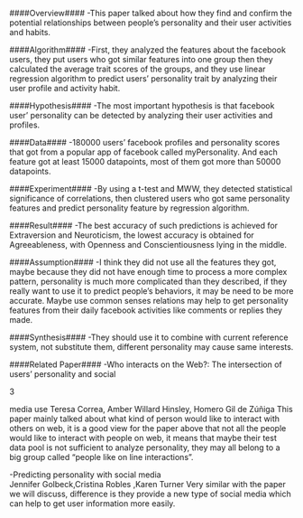 ####Overview####
-This paper talked about how they find and confirm the potential relationships between people’s personality and their user activities and habits.

####Algorithm####
-First, they analyzed the features about the facebook users, they put users who got similar features into one group then they calculated the average trait scores of the groups, and they use linear regression algorithm to predict users’ personality trait by analyzing their user profile and activity habit.

####Hypothesis####
-The most important hypothesis is that facebook user’ personality can be detected by analyzing their user activities and profiles.

####Data####
-180000 users’ facebook profiles and personality scores that got from a popular app of facebook called myPersonality. And each feature got at least 15000 datapoints, most of them got more than 50000 datapoints.

####Experiment####
-By using a t-test and MWW, they detected statistical significance of correlations, then clustered users who got same personality features and predict personality feature by regression algorithm.

####Result####
-The best accuracy of such predictions is achieved for Extraversion and Neuroticism, the lowest accuracy is obtained for Agreeableness, with Openness and Conscientiousness lying in the middle. 

####Assumption####
-I think they did not use all the features they got, maybe because they did not have enough time to process a more complex pattern, personality is much more complicated than they described, if they really want to use it to predict people’s behaviors, it may be need to be more accurate. Maybe use common senses relations may help to get personality features from their daily facebook activities like comments or replies they made.

####Synthesis####
-They should use it to combine with current reference system, not substitute them, different personality may cause same interests. 

####Related Paper####
-Who interacts on the Web?: The intersection of users’ personality and social

3

media use
Teresa Correa, Amber Willard Hinsley, Homero Gil de Zúñiga 
This paper mainly talked about what kind of person would like to interact with others on web, it is a good view for the paper above that not all the people would like to interact with people on web, it means that maybe their test data pool is not sufficient to analyze personality, they may all belong to a big group called “people like on line interactions”.

-Predicting personality with social media                                
Jennifer Golbeck,Cristina Robles	,Karen Turner
Very similar with the paper we will discuss, difference is they provide a new type of social media which can help to get user information more easily.
